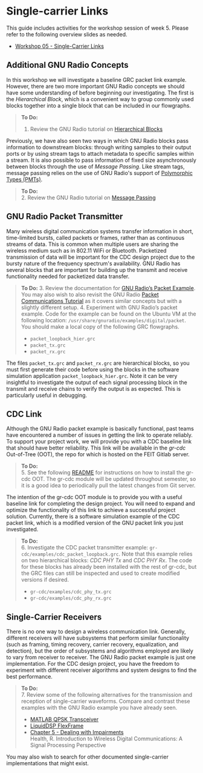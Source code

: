 # Single-carrier Links

This guide includes activities for the workshop session of week 5. Please refer
to the following overview slides as needed.

- [Workshop 05 - Single-Carrier Links](https://canvas.lms.unimelb.edu.au/courses/151467/pages/workshop-05-single-carrier-links)

## Additional GNU Radio Concepts

In this workshop we will investigate a baseline GRC packet link example.
However, there are two more important GNU Radio concepts we should have some
understanding of before beginning our investigating. The first is the
*Hierarchical Block*, which is a convenient way to group commonly used blocks
together into a single block that can be included in our flowgraphs.

> **To Do:**
> 1. Review the GNU Radio tutorial on [Hierarchical Blocks](https://wiki.gnuradio.org/index.php/Hier_Blocks_and_Parameters)

Previously, we have also seen two ways in which GNU Radio blocks pass
information to downstream blocks: through writing samples to their output ports
or by using stream tags to attach metadata to specific samples within a stream.
It is also possible to pass information of fixed size asynchronously between
blocks through the use of *Message Passing*. Like stream tags, message passing
relies on the use of GNU Radio's support of
[Polymorphic Types (PMTs)](https://wiki.gnuradio.org/index.php/Polymorphic_Types_(PMTs)).

> **To Do:**  
> 2. Review the GNU Radio tutorial on [Message Passing](https://wiki.gnuradio.org/index.php/Message_Passing)

## GNU Radio Packet Transmitter

Many wireless digital communication systems transfer information in short,
time-limited bursts, called packets or frames, rather than as continuous
streams of data. This is common when multiple users are sharing the wireless
medium such as in 802.11 WiFi or Bluetooth. Packetized transmission of data
will be important for the CDC design project due to the bursty nature of the
frequency spectrum's availability. GNU Radio has several blocks that are
important for building up the transmit and receive functionality needed for
packetized data transfer.

> **To Do:**
> 3. Review the documentation for
> [GNU Radio’s Packet Example](https://www.gnuradio.org/doc/doxygen/page_packet_comms.html).
> You may also wish to also revisit the GNU Radio
> [Packet Communications Tutorial](https://wiki.gnuradio.org/index.php?title=Packet_Communications)
> as it covers similar concepts but with a slightly different setup.
> 4. Experiment with GNU Radio’s packet example. Code for the example can be
> found on the Ubuntu VM at the following location: `/usr/share/gnuradio/examples/digital/packet`.
> You should make a local copy of the following GRC flowgraphs.
>
>   - `packet_loopback_hier.grc`
>   - `packet_tx.grc`
>   - `packet_rx.grc`
>

The files `packet_tx.grc` and `packet_rx.grc` are hierarchical blocks, so you
must first generate their code before using the blocks in the software
simulation application `packet_loopback_hier.grc`. Note it can be very
insightful to investigate the output of each signal processing block in the
transmit and receive chains to verify the output is as expected. This is
particularly useful in debugging.

## CDC Link

Although the GNU Radio packet example is basically functional, past teams have
encountered a number of issues in getting the link to operate reliably. To
support your project work, we will provide you with a CDC baseline link that
should have better reliability. This link will be available in the *gr-cdc*
Out-of-Tree (OOT), the repo for which is hosted on the FEIT Gitlab server.

> **To Do:**  
> 5. See the following [README](https://gitlab.eng.unimelb.edu.au/elen90089/2023/gr-cdc.git)
> for instructions on how to install the gr-cdc OOT. The gr-cdc module will be
> updated throughout semester, so it is a good idea to periodically pull the
> latest changes from Git server.

The intention of the gr-cdc OOT module is to provide you with a useful baseline
link for completing the design project. You will need to expand and optimize
the functionality of this link to achieve a successful project solution.
Currently, there is a software simulation example of the CDC packet link, which
is a modified version of the GNU packet link you just investigated.

> **To Do:**  
> 6. Investigate the CDC packet transmitter example:
> `gr-cdc/examples/cdc_packet_loopback.grc`.
> Note that this example relies on two hierarchical blocks: *CDC PHY Tx*
> and *CDC PHY Rx*. The code for these blocks has already been installed with the
> rest of gr-cdc, but the GRC files can still be inspected and used to create
> modified versions if desired.
>   - `gr-cdc/examples/cdc_phy_tx.grc`
>   - `gr-cdc/examples/cdc_phy_rx.grc`

## Single-Carrier Receivers

There is no one way to design a wireless communication link. Generally,
different receivers will have subsystems that perform similar functionality
(such as framing, timing recovery, carrier recovery, equalization, and
detection), but the order of subsystems and algorithms employed are likely to
vary from receiver to receiver. The GNU Radio packet example is just one
implementation. For the CDC design project, you have the freedom to experiment
with different receiver algorithms and system designs to find the best
performance.

> **To Do:**  
> 7. Review some of the following alternatives for the transmission and
>    reception of single-carrier waveforms. Compare and contrast these examples
>    with the GNU Radio example you have already seen.
>    - [MATLAB QPSK Transceiver](https://www.mathworks.com/help/comm/ug/qpsk-transmitter-and-receiver-in-simulink.html)
>    - [LiquidDSP FlexFrame](https://liquidsdr.org/doc/tutorial-framing/)
>    - [Chapter 5 - Dealing with Impairments](https://www.oreilly.com/library/view/introduction-to-wireless/9780134431871/)<br>Health, R. Introduction to Wireless Digital Communications: A Signal Processing Perspective

You may also wish to search for other documented single-carrier implementations
that might exist.
